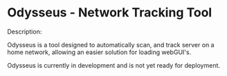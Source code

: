 # Odysseus - Network Tracking Tool

Description:

  Odysseus is a tool designed to automatically scan, and track server on a home network, allowing an easier solution for loading webGUI's. 
  
  Odysseus is currently in development and is not yet ready for deployment.
